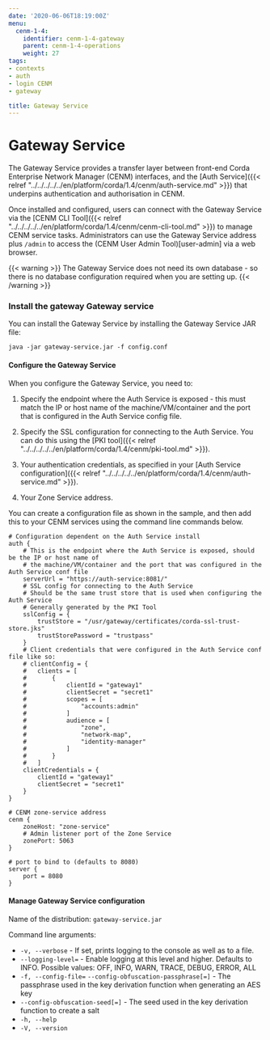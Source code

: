 ```yaml
---
date: '2020-06-06T18:19:00Z'
menu:
  cenm-1-4:
    identifier: cenm-1-4-gateway
    parent: cenm-1-4-operations
    weight: 27
tags:
- contexts
- auth
- login CENM
- gateway

title: Gateway Service
---
```


# Gateway Service


The Gateway Service provides a transfer layer between front-end Corda Enterprise Network Manager (CENM) interfaces, and the [Auth Service]({{< relref "../../../../../en/platform/corda/1.4/cenm/auth-service.md" >}}) that underpins authentication and authorisation in CENM.

Once installed and configured, users can connect with the Gateway Service via the [CENM CLI Tool]({{< relref "../../../../../en/platform/corda/1.4/cenm/cenm-cli-tool.md" >}}) to manage CENM service tasks. Administrators can use the Gateway Service address plus `/admin` to access the (CENM User Admin Tool)[user-admin] via a web browser.

{{< warning >}}
The Gateway Service does not need its own database - so there is no database configuration required when you are setting up.
{{< /warning >}}


### Install the gateway Gateway service

You can install the Gateway Service by installing the Gateway Service JAR file:

`java -jar gateway-service.jar -f config.conf`

#### Configure the Gateway Service

When you configure the Gateway Service, you need to:

1. Specify the endpoint where the Auth Service is exposed - this must match the IP or host name of the machine/VM/container and the port that is configured in the Auth Service config file.

2. Specify the SSL configuration for connecting to the Auth Service. You can do this using the [PKI tool]({{< relref "../../../../../en/platform/corda/1.4/cenm/pki-tool.md" >}}).

3. Your authentication credentials, as specified in your [Auth Service configuration]({{< relref "../../../../../en/platform/corda/1.4/cenm/auth-service.md" >}}).

4. Your Zone Service address.

You can create a configuration file as shown in the sample, and then add this to your CENM services using the command line commands below.

```
# Configuration dependent on the Auth Service install
auth {
    # This is the endpoint where the Auth Service is exposed, should be the IP or host name of
    # the machine/VM/container and the port that was configured in the Auth Service conf file
    serverUrl = "https://auth-service:8081/"
    # SSL config for connecting to the Auth Service
    # Should be the same trust store that is used when configuring the Auth Service
    # Generally generated by the PKI Tool
    sslConfig = {
        trustStore = "/usr/gateway/certificates/corda-ssl-trust-store.jks"
        trustStorePassword = "trustpass"
    }
    # Client credentials that were configured in the Auth Service conf file like so:
    # clientConfig = {
    #   clients = [
    #       {
    #           clientId = "gateway1"
    #           clientSecret = "secret1"
    #           scopes = [
    #               "accounts:admin"
    #           ]
    #           audience = [
    #               "zone",
    #               "network-map",
    #               "identity-manager"
    #           ]
    #       }
    #   ]
    clientCredentials = {
        clientId = "gateway1"
        clientSecret = "secret1"
    }
}

# CENM zone-service address
cenm {
    zoneHost: "zone-service"
    # Admin listener port of the Zone Service
    zonePort: 5063
}

# port to bind to (defaults to 8080)
server {
    port = 8080
}
```

#### Manage Gateway Service configuration

Name of the distribution: `gateway-service.jar`

Command line arguments:

* `-v, --verbose` - If set, prints logging to the console as well as to a file.
* `--logging-level=` - Enable logging at this level and higher. Defaults to INFO. Possible values: OFF, INFO, WARN, TRACE, DEBUG, ERROR, ALL
* `-f, --config-file=` `--config-obfuscation-passphrase[=]` - The passphrase used in the key derivation function when generating an AES key
* `--config-obfuscation-seed[=]` - The seed used in the key derivation function to create a salt
* `-h, --help`
* `-V, --version`
